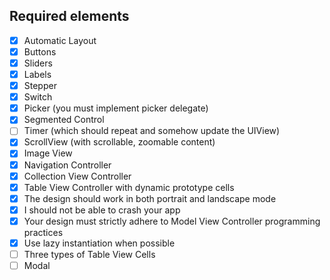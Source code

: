 ## Required elements

- [x] Automatic Layout
- [x] Buttons
- [x] Sliders
- [x] Labels
- [x] Stepper
- [x] Switch
- [x] Picker (you must implement picker delegate)
- [x] Segmented Control
- [ ] Timer (which should repeat and somehow update the UIView)
- [x] ScrollView (with scrollable, zoomable content)
- [x] Image View
- [x] Navigation Controller
- [x] Collection View Controller
- [x] Table View Controller with dynamic prototype cells
- [x] The design should work in both portrait and landscape mode
- [x] I should not be able to crash your app
- [x] Your design must strictly adhere to Model View Controller programming practices
- [x] Use lazy instantiation when possible
- [ ] Three types of Table View Cells
- [ ] Modal
